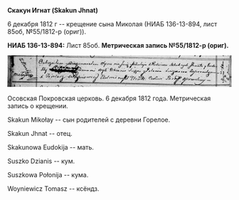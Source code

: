 **Скакун Игнат (Skakun Jhnat)**

6 декабря 1812 г -- крещение сына Миколая (НИАБ 136-13-894, лист 85об,
№55/1812-р (ориг)).

**НИАБ 136-13-894:** Лист 85об. **Метрическая запись №55/1812-р
(ориг).**

![](./media/1542b20d1f2b508524905122230a96dc346b784d.png)

Осовская Покровская церковь. 6 декабря 1812 года. Метрическая запись о
крещении.

Skakun Mikołay -- сын родителей с деревни Горелое.

Skakun Jhnat -- отец.

Skakunowa Eudokija -- мать.

Suszko Dzianis -- кум.

Suszkowa Połonija -- кума.

Woyniewicz Tomasz -- ксёндз.
